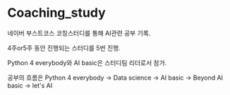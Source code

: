 # Coaching_study

네이버 부스트코스 코칭스터디를 통해 AI관련 공부 기록.

4주or5주 동안 진행되는 스터디를 5번 진행.

Python 4 everybody와 AI basic은 스터디팀 리더로서 참가. 

공부의 흐름은 Python 4 everybody -> Data science -> AI basic -> Beyond AI basic -> let's AI
